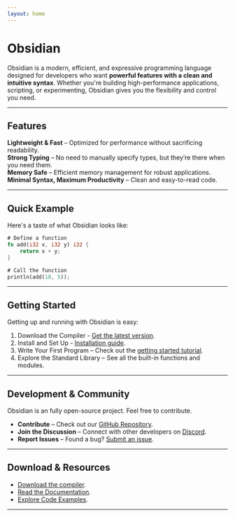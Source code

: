 ```yaml
---
layout: home
---
```


# Obsidian

Obsidian is a modern, efficient, and expressive programming language designed for developers who want **powerful features with a clean and intuitive syntax**. Whether you're building high-performance applications, scripting, or experimenting, Obsidian gives you the flexibility and control you need.

---

## Features

**Lightweight & Fast** – Optimized for performance without sacrificing readability.  
**Strong Typing** – No need to manually specify types, but they’re there when you need them.  
**Memory Safe** – Efficient memory management for robust applications.  
**Minimal Syntax, Maximum Productivity** – Clean and easy-to-read code.  

---

## Quick Example

Here's a taste of what Obsidian looks like:

```rust
# Define a function
fn add(i32 x, i32 y) i32 {
    return x + y;
}

# Call the function
println(add(10, 5));
```

---

## Getting Started

Getting up and running with Obsidian is easy:

1. Download the Compiler - [Get the latest version](/downloads).
2. Install and Set Up - [Installation guide](#).
3. Write Your First Program – Check out the [getting started tutorial](#).
4. Explore the Standard Library – See all the built-in functions and modules.

---

## Development & Community

Obsidian is an fully open-source project. Feel free to contribute.
- **Contribute** – Check out our [GitHub Repository](#).
- **Join the Discussion** – Connect with other developers on [Discord](#).
- **Report Issues** – Found a bug? [Submit an issue](#).

---

## Download & Resources
- [Download the compiler](/downloads).
- [Read the Documentation](#).
- [Explore Code Examples](#).

---